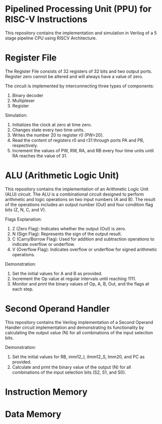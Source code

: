 # Pipelined Processing Unit (PPU) for RISC-V Instructions

This repository contains the implementation and simulation in Verilog of a 5 stage pipeline CPU using RISCV Architecture.

# Register File
The Register File consists of 32 registers of 32 bits and two output ports. 
Register zero cannot be altered and will always have a value of zero.

The circuit is implemented by interconnecting three types of components: 
1. Binary decoder
2. Multiplexer
3. Register

Simulation:
1. Initializes the clock at zero at time zero.
2. Changes state every two time units.
3. Writes the number 20 to register r0 (PW=20).
4. Read the content of registers r0 and r31 through ports PA and PB, respectively.
5. Increment the values of PW, RW, RA, and RB every four time units until RA reaches the value of 31.

# ALU (Arithmetic Logic Unit)

This repository contains the implementation of an Arithmetic Logic Unit (ALU) circuit. The ALU is a combinational circuit designed to perform arithmetic and logic operations on two input numbers (A and B). The result of the operations includes an output number (Out) and four condition flag bits (Z, N, C, and V).

Flags Explanation:
1. Z (Zero Flag): Indicates whether the output (Out) is zero.
2. N (Sign Flag): Represents the sign of the output result.
3. C (Carry/Borrow Flag): Used for addition and subtraction operations to indicate overflow or underflow.
4. V (Overflow Flag): Indicates overflow or underflow for signed arithmetic operations.

Demonstration:
1. Set the initial values for A and B as provided.
2. Increment the Op value at regular intervals until reaching 1111.
3. Monitor and print the binary values of Op, A, B, Out, and the flags at each step.

# Second Operand Handler

This repository contains the Verilog implementation of a Second Operand Handler circuit implementation and demonstrating its functionality by calculating the output value (N) for all combinations of the input selection bits.

Demonstration:
1. Set the initial values for RB, imm12_I, iImm12_S, Imm20, and PC as provided.
2. Calculate and print the binary value of the output (N) for all combinations of the input selection bits (S2, S1, and S0).

# Instruction Memory 

# Data Memory

